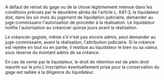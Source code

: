 A défaut de retrait du gage ou de la chose légitimement retenue dans les conditions prévues par le deuxième alinéa de l'article L. 641-3, le liquidateur doit, dans les six mois du jugement de liquidation judiciaire, demander au juge-commissaire l'autorisation de procéder à la réalisation. Le liquidateur notifie l'autorisation au créancier quinze jours avant la réalisation.

Le créancier gagiste, même s'il n'est pas encore admis, peut demander au juge-commissaire, avant la réalisation, l'attribution judiciaire. Si la créance est rejetée en tout ou en partie, il restitue au liquidateur le bien ou sa valeur, sous réserve du montant admis de sa créance.

En cas de vente par le liquidateur, le droit de rétention est de plein droit reporté sur le prix.L'inscription éventuellement prise pour la conservation du gage est radiée à la diligence du liquidateur.
